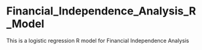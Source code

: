 # Financial_Independence_Analysis_R_Model
This is a logistic regression R model for Financial Independence Analysis
